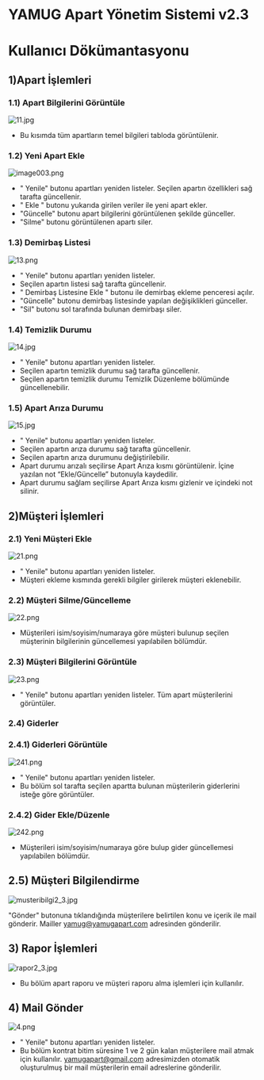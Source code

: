 # YAMUG Apart Yönetim Sistemi v2.3 #
# Kullanıcı Dökümantasyonu #
## 1)Apart İşlemleri ##
### 1.1) Apart Bilgilerini Görüntüle ###
![11.jpg](https://github.com/miragessee/yamug/blob/master/wikiresimler/images/3960600952-11.jpg)

* Bu kısımda tüm apartların temel bilgileri tabloda görüntülenir.


### 1.2) Yeni Apart Ekle ###
![image003.png](https://github.com/miragessee/yamug/blob/master/wikiresimler/images/2466630757-image003.png)

* " Yenile" butonu apartları yeniden listeler. Seçilen apartın özellikleri sağ tarafta güncellenir.
* " Ekle " butonu yukarıda girilen veriler ile yeni apart ekler.
* "Güncelle" butonu apart bilgilerini görüntülenen şekilde günceller.
* "Silme" butonu görüntülenen apartı siler.


### 1.3) Demirbaş Listesi ###
![13.png](https://github.com/miragessee/yamug/blob/master/wikiresimler/images/3097133566-13.png)

* " Yenile" butonu apartları yeniden listeler. 
* Seçilen apartın listesi sağ tarafta güncellenir.
* " Demirbaş Listesine Ekle " butonu ile demirbaş ekleme penceresi açılır.
* "Güncelle" butonu demirbaş listesinde yapılan değişiklikleri günceller.
* "Sil" butonu sol tarafında bulunan demirbaşı siler.


### 1.4) Temizlik Durumu ###
![14.jpg](https://github.com/miragessee/yamug/blob/master/wikiresimler/images/148244108-14.jpg)

* " Yenile" butonu apartları yeniden listeler. 
* Seçilen apartın temizlik durumu sağ tarafta güncellenir.
* Seçilen apartın temizlik durumu Temizlik Düzenleme bölümünde güncellenebilir.


### 1.5) Apart Arıza Durumu ###
![15.jpg](https://github.com/miragessee/yamug/blob/master/wikiresimler/images/2713141488-15.jpg)

* " Yenile" butonu apartları yeniden listeler. 
* Seçilen apartın arıza durumu sağ tarafta güncellenir.
* Seçilen apartın arıza durumunu değiştirilebilir. 
* Apart durumu arızalı seçilirse Apart Arıza kısmı görüntülenir. İçine yazılan not “Ekle/Güncelle” butonuyla kaydedilir.
* Apart durumu sağlam seçilirse Apart Arıza kısmı gizlenir ve içindeki not silinir.


## 2)Müşteri İşlemleri ##
### 2.1) Yeni Müşteri Ekle ###
![21.png](https://github.com/miragessee/yamug/blob/master/wikiresimler/images/370796560-21.png)

* " Yenile" butonu apartları yeniden listeler. 
* Müşteri ekleme kısmında gerekli bilgiler girilerek müşteri eklenebilir.


### 2.2) Müşteri Silme/Güncelleme ###
![22.png](https://github.com/miragessee/yamug/blob/master/wikiresimler/images/386264791-22.png)

* Müşterileri isim/soyisim/numaraya göre müşteri bulunup seçilen müşterinin bilgilerinin güncellemesi yapılabilen bölümdür.


### 2.3) Müşteri Bilgilerini Görüntüle ###
![23.png](https://github.com/miragessee/yamug/blob/master/wikiresimler/images/2530745816-23.png)

* " Yenile" butonu apartları yeniden listeler.  Tüm apart müşterilerini görüntüler.


### 2.4) Giderler ###

### 2.4.1) Giderleri Görüntüle ###
![241.png](https://github.com/miragessee/yamug/blob/master/wikiresimler/images/1971414782-241.png)

* " Yenile" butonu apartları yeniden listeler. 
* Bu bölüm sol tarafta seçilen apartta bulunan müşterilerin giderlerini isteğe göre görüntüler.


### 2.4.2) Gider Ekle/Düzenle ###
![242.png](https://github.com/miragessee/yamug/blob/master/wikiresimler/images/3619625315-242.png)

* Müşterileri isim/soyisim/numaraya göre bulup gider güncellemesi yapılabilen bölümdür.

## 2.5) Müşteri Bilgilendirme ##
![musteribilgi2_3.jpg](https://github.com/miragessee/yamug/blob/master/wikiresimler/images/328100674-musteribilgi2_3.jpg)
 
"Gönder" butonuna tıklandığında müşterilere belirtilen konu ve içerik ile mail gönderir.
Mailler yamug@yamugapart.com  adresinden gönderilir.

## 3)	Rapor İşlemleri ##
![rapor2_3.jpg](https://github.com/miragessee/yamug/blob/master/wikiresimler/images/457396744-rapor2_3.jpg)

* Bu bölüm apart raporu ve müşteri raporu alma işlemleri için kullanılır.


## 4)	Mail Gönder ##
![4.png](https://github.com/miragessee/yamug/blob/master/wikiresimler/images/712981374-4.png)

* " Yenile" butonu apartları yeniden listeler. 
* Bu bölüm kontrat bitim süresine 1 ve 2 gün kalan müşterilere mail atmak için kullanılır. yamugapart@gmail.com adresimizden otomatik oluşturulmuş bir mail müşterilerin email adreslerine gönderilir.

